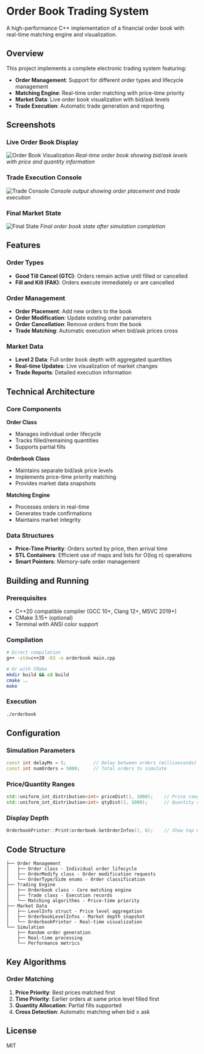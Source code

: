 # Order Book Trading System

A high-performance C++ implementation of a financial order book with real-time matching engine and visualization.

## Overview

This project implements a complete electronic trading system featuring:
- **Order Management**: Support for different order types and lifecycle management
- **Matching Engine**: Real-time order matching with price-time priority
- **Market Data**: Live order book visualization with bid/ask levels
- **Trade Execution**: Automatic trade generation and reporting

## Screenshots

### Live Order Book Display
![Order Book Visualization](images/orderbook_display.png)
*Real-time order book showing bid/ask levels with price and quantity information*

### Trade Execution Console
![Trade Console](images/trade_execution.png)
*Console output showing order placement and trade execution*

### Final Market State
![Final State](images/final_orderbook.png)
*Final order book state after simulation completion*

## Features

### Order Types
- **Good Till Cancel (GTC)**: Orders remain active until filled or cancelled
- **Fill and Kill (FAK)**: Orders execute immediately or are cancelled

### Order Management
- **Order Placement**: Add new orders to the book
- **Order Modification**: Update existing order parameters
- **Order Cancellation**: Remove orders from the book
- **Trade Matching**: Automatic execution when bid/ask prices cross

### Market Data
- **Level 2 Data**: Full order book depth with aggregated quantities
- **Real-time Updates**: Live visualization of market changes
- **Trade Reports**: Detailed execution information

## Technical Architecture

### Core Components

**Order Class**
- Manages individual order lifecycle
- Tracks filled/remaining quantities
- Supports partial fills

**Orderbook Class**
- Maintains separate bid/ask price levels
- Implements price-time priority matching
- Provides market data snapshots

**Matching Engine**
- Processes orders in real-time
- Generates trade confirmations
- Maintains market integrity

### Data Structures
- **Price-Time Priority**: Orders sorted by price, then arrival time
- **STL Containers**: Efficient use of maps and lists for O(log n) operations
- **Smart Pointers**: Memory-safe order management

## Building and Running

### Prerequisites
- C++20 compatible compiler (GCC 10+, Clang 12+, MSVC 2019+)
- CMake 3.15+ (optional)
- Terminal with ANSI color support

### Compilation
```bash
# Direct compilation
g++ -std=c++20 -O3 -o orderbook main.cpp

# Or with CMake
mkdir build && cd build
cmake ..
make
```

### Execution
```bash
./orderbook
```

## Configuration

### Simulation Parameters
```cpp
const int delayMs = 5;          // Delay between orders (milliseconds)
const int numOrders = 5000;     // Total orders to simulate
```

### Price/Quantity Ranges
```cpp
std::uniform_int_distribution<int> priceDist(1, 1000);    // Price range
std::uniform_int_distribution<int> qtyDist(1, 1000);      // Quantity range
```

### Display Depth
```cpp
OrderbookPrinter::Print(orderbook.GetOrderInfos(), 6);    // Show top 6 levels
```

## Code Structure

```
├── Order Management
│   ├── Order class - Individual order lifecycle
│   ├── OrderModify class - Order modification requests
│   └── OrderType/Side enums - Order classification
├── Trading Engine
│   ├── Orderbook class - Core matching engine
│   ├── Trade class - Execution records
│   └── Matching algorithms - Price-time priority
├── Market Data
│   ├── LevelInfo struct - Price level aggregation
│   ├── OrderbookLevelInfos - Market depth snapshot
│   └── OrderbookPrinter - Real-time visualization
└── Simulation
    ├── Random order generation
    ├── Real-time processing
    └── Performance metrics
```

## Key Algorithms

### Order Matching
1. **Price Priority**: Best prices matched first
2. **Time Priority**: Earlier orders at same price level filled first
3. **Quantity Allocation**: Partial fills supported
4. **Cross Detection**: Automatic matching when bid ≥ ask

## License

MIT
